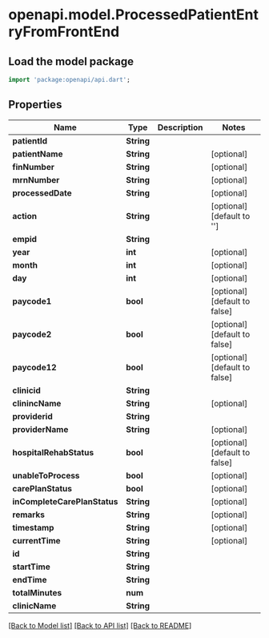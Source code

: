 # openapi.model.ProcessedPatientEntryFromFrontEnd

## Load the model package
```dart
import 'package:openapi/api.dart';
```

## Properties
Name | Type | Description | Notes
------------ | ------------- | ------------- | -------------
**patientId** | **String** |  | 
**patientName** | **String** |  | [optional] 
**finNumber** | **String** |  | [optional] 
**mrnNumber** | **String** |  | [optional] 
**processedDate** | **String** |  | [optional] 
**action** | **String** |  | [optional] [default to '']
**empid** | **String** |  | 
**year** | **int** |  | [optional] 
**month** | **int** |  | [optional] 
**day** | **int** |  | [optional] 
**paycode1** | **bool** |  | [optional] [default to false]
**paycode2** | **bool** |  | [optional] [default to false]
**paycode12** | **bool** |  | [optional] [default to false]
**clinicid** | **String** |  | 
**clinincName** | **String** |  | [optional] 
**providerid** | **String** |  | 
**providerName** | **String** |  | [optional] 
**hospitalRehabStatus** | **bool** |  | [optional] [default to false]
**unableToProcess** | **bool** |  | [optional] 
**carePlanStatus** | **bool** |  | [optional] 
**inCompleteCarePlanStatus** | **String** |  | [optional] 
**remarks** | **String** |  | [optional] 
**timestamp** | **String** |  | [optional] 
**currentTime** | **String** |  | [optional] 
**id** | **String** |  | 
**startTime** | **String** |  | 
**endTime** | **String** |  | 
**totalMinutes** | **num** |  | 
**clinicName** | **String** |  | 

[[Back to Model list]](../README.md#documentation-for-models) [[Back to API list]](../README.md#documentation-for-api-endpoints) [[Back to README]](../README.md)


